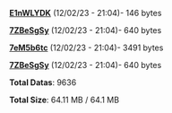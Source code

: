 [**E1nWLYDK**](/data/E1nWLYDK.txt) (12/02/23 - 21:04)- 146 bytes

[**7ZBeSgSy**](/data/7ZBeSgSy.txt) (12/02/23 - 21:04)- 640 bytes

[**7eM5b6tc**](/data/7eM5b6tc.txt) (12/02/23 - 21:04)- 3491 bytes

[**7ZBeSgSy**](/data/7ZBeSgSy.txt) (12/02/23 - 21:04)- 640 bytes

**Total Datas**: 9636

**Total Size**: 64.11 MB / 64.1 MB